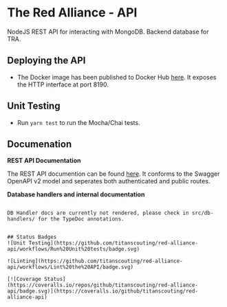 # The Red Alliance - API
NodeJS REST API for interacting with MongoDB. Backend database for TRA. 

## Deploying the API
* The Docker image has been published to Docker Hub [here](https://hub.docker.com/r/titanscout2022/red-alliance-api). It exposes the HTTP interface at port 8190.

## Unit Testing 
* Run `yarn test` to run the Mocha/Chai tests.

## Documenation 

**REST API Documentation**

The REST API documention can be found [here](https://scouting.titanrobotics2022.com). It conforms to the Swagger OpenAPI v2 model and seperates both authenticated and public routes.

**Database handlers and internal documentation**

~~~Documentation for internal APIs can be found [here](https://titanscouting.github.io/red-alliance-api/).~~~

DB Handler docs are currently not rendered, please check in src/db-handlers/ for the TypeDoc annotations.


## Status Badges
![Unit Testing](https://github.com/titanscouting/red-alliance-api/workflows/Run%20Unit%20tests/badge.svg)

![Linting](https://github.com/titanscouting/red-alliance-api/workflows/Lint%20the%20API/badge.svg)

[![Coverage Status](https://coveralls.io/repos/github/titanscouting/red-alliance-api/badge.svg)](https://coveralls.io/github/titanscouting/red-alliance-api)

